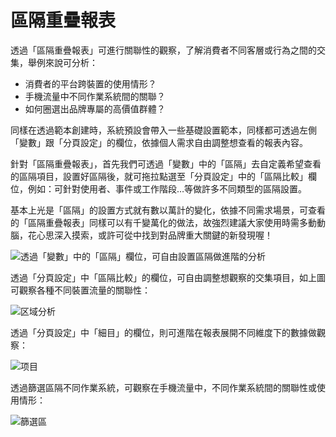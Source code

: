 # 區隔重疊報表

透過「區隔重疊報表」可進行關聯性的觀察，了解消費者不同客層或行為之間的交集，舉例來說可分析：

- 消費者的平台跨裝置的使用情形？
- 手機流量中不同作業系統間的關聯？
- 如何圈選出品牌專屬的高價值群體？

同樣在透過範本創建時，系統預設會帶入一些基礎設置範本，同樣都可透過左側「變數」跟「分頁設定」的欄位，依據個人需求自由調整想查看的報表內容。

針對「區隔重疊報表」，首先我們可透過「變數」中的「區隔」去自定義希望查看的區隔項目，設置好區隔後，就可拖拉點選至「分頁設定」中的「區隔比較」欄位，例如：可針對使用者、事件或工作階段…等做許多不同類型的區隔設置。

基本上光是「區隔」的設置方式就有數以萬計的變化，依據不同需求場景，可查看的「區隔重疊報表」同樣可以有千變萬化的做法，故強烈建議大家使用時需多動動腦，花心思深入摸索，或許可從中找到對品牌重大關鍵的新發現喔！

![透過「變數」中的「區隔」欄位，可自由設置區隔做進階的分析](https://assets.ng-tech.icu/item/20230302192736.png)

透過「分頁設定」中「區隔比較」的欄位，可自由調整想觀察的交集項目，如上圖可觀察各種不同裝置流量的關聯性：

![区域分析](https://assets.ng-tech.icu/item/20230302192859.png)

透過「分頁設定」中「細目」的欄位，則可進階在報表展開不同維度下的數據做觀察：

![项目](https://assets.ng-tech.icu/item/20230302193234.png)

透過篩選區隔不同作業系統，可觀察在手機流量中，不同作業系統間的關聯性或使用情形：

![篩選區](https://assets.ng-tech.icu/item/20230302193356.png)
